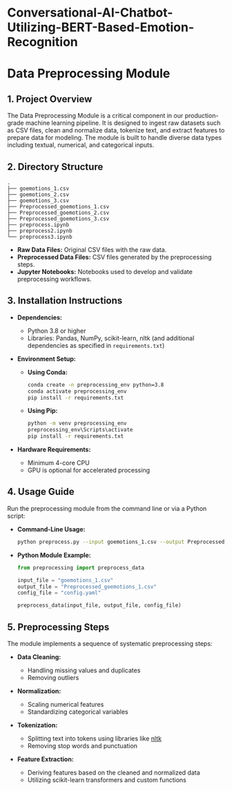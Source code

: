 # Conversational-AI-Chatbot-Utilizing-BERT-Based-Emotion-Recognition
# Data Preprocessing Module

## 1. Project Overview
The Data Preprocessing Module is a critical component in our production-grade machine learning pipeline. It is designed to ingest raw datasets such as CSV files, clean and normalize data, tokenize text, and extract features to prepare data for modeling. The module is built to handle diverse data types including textual, numerical, and categorical inputs.

## 2. Directory Structure
```
.
├── goemotions_1.csv
├── goemotions_2.csv
├── goemotions_3.csv
├── Preprocessed_goemotions_1.csv
├── Preprocessed_goemotions_2.csv
├── Preprocessed_goemotions_3.csv
├── preprocess.ipynb
├── preprocess2.ipynb
└── preprocess3.ipynb
```
- **Raw Data Files:** Original CSV files with the raw data.
- **Preprocessed Data Files:** CSV files generated by the preprocessing steps.
- **Jupyter Notebooks:** Notebooks used to develop and validate preprocessing workflows.

## 3. Installation Instructions

- **Dependencies:**
  - Python 3.8 or higher
  - Libraries: Pandas, NumPy, scikit-learn, nltk (and additional dependencies as specified in `requirements.txt`)

- **Environment Setup:**
  - **Using Conda:**
    ```bash
    conda create -n preprocessing_env python=3.8
    conda activate preprocessing_env
    pip install -r requirements.txt
    ```
  - **Using Pip:**
    ```bash
    python -m venv preprocessing_env
    preprocessing_env\Scripts\activate
    pip install -r requirements.txt
    ```

- **Hardware Requirements:**
  - Minimum 4-core CPU
  - GPU is optional for accelerated processing

## 4. Usage Guide

Run the preprocessing module from the command line or via a Python script:

- **Command-Line Usage:**
  ```bash
  python preprocess.py --input goemotions_1.csv --output Preprocessed_goemotions_1.csv --config config.yaml
  ```

- **Python Module Example:**
  ```python
  from preprocessing import preprocess_data

  input_file = "goemotions_1.csv"
  output_file = "Preprocessed_goemotions_1.csv"
  config_file = "config.yaml"

  preprocess_data(input_file, output_file, config_file)
  ```

## 5. Preprocessing Steps

The module implements a sequence of systematic preprocessing steps:

- **Data Cleaning:**
  - Handling missing values and duplicates
  - Removing outliers

- **Normalization:**
  - Scaling numerical features
  - Standardizing categorical variables

- **Tokenization:**
  - Splitting text into tokens using libraries like [nltk](https://www.nltk.org/)
  - Removing stop words and punctuation

- **Feature Extraction:**
  - Deriving features based on the cleaned and normalized data
  - Utilizing scikit-learn transformers and custom functions
